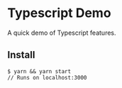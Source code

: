 # Typescript Demo

A quick demo of Typescript features.

## Install

```
$ yarn && yarn start
// Runs on localhost:3000
```
